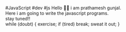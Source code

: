 #JavaScript
#dev
#js 
Hello 🙋‍♂️ i am prathamesh gunjal. 
<br>
Here i am going to write the javascript programs.
<br> 
stay tuned!!
<br>
while (doubt)
{
exercise;
if (tired) break;
sweat it out;
}


